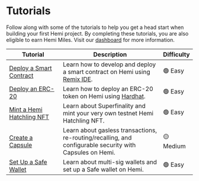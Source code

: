 # Tutorials

Follow along with some of the tutorials to help you get a head start when building your first Hemi project. By completing these tutorials, you are also eligible to earn Hemi Miles. Visit our [dashboard](https://points.absinthe.network/hemi/start) for more information.

<table><thead><tr><th width="194">Tutorial</th><th width="397">Description</th><th>Difficulty</th></tr></thead><tbody><tr><td><a href="using-remix-ide.md">Deploy a Smart Contract</a></td><td>Learn how to develop and deploy a smart contract on Hemi using <a href="https://remix.ethereum.org/">Remix IDE</a>.</td><td>🟢 Easy</td></tr><tr><td><a href="erc-20.md">Deploy an ERC-20</a></td><td>Learn how to deploy an ERC-20 token on Hemi using <a href="https://hardhat.org/">Hardhat</a>.</td><td>🟢 Easy</td></tr><tr><td><a href="mint-a-hemi-hatchling-nft.md">Mint a Hemi Hatchling NFT</a></td><td>Learn about Superfinality and mint your very own testnet Hemi Hatchling NFT.</td><td>🟢 Easy</td></tr><tr><td><a href="create-a-capsule.md">Create a Capsule</a></td><td>Learn about gasless transactions, re-routing/recalling, and configurable security with Capsules on Hemi.</td><td>🟡 Medium</td></tr><tr><td><a href="set-up-a-safe-wallet.md">Set Up a Safe Wallet</a></td><td>Learn about multi-sig wallets and set up a Safe wallet on Hemi.</td><td>🟢 Easy</td></tr></tbody></table>

